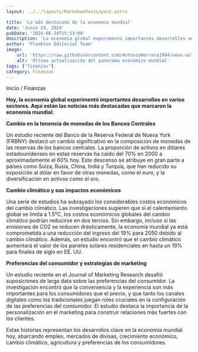 ```yaml
---
layout: ../../layouts/MarkdownPostLayout.astro

title: 'Lo más destacado de la economía mundial'
date: 'Junio 24, 2024'
pubDate: '2024-06-24T15:53:00'
description: 'La economía global experimentó importantes desarrollos en varios sectores. Aquí están las noticias más destacadas que marcaron la economía mundial:'
author: 'Plankton Editorial Team'
image:
    url: 'https://raw.githubusercontent.com/AntonioHerrera1994/news-astro/master/src/assets/finanzas/finanzas59.webp'
    alt: 'Última actualización del panorama económico mundial'
tags: ["finanzas"]
category: Finanzas
---
```



<span><a href="/" style="text-decoration:none;color:#0F1416">Inicio</a> / <a href="/finanzas" style="text-decoration:none;color:#0F1416">Finanzas</a></span>


<p style="font-weight: bold;">Hoy, la economía global experimentó importantes desarrollos en varios sectores. Aquí están las noticias más destacadas que marcaron la economía mundial:</p>

**Cambio en la tenencia de monedas de los Bancos Centrales**

Un estudio reciente del Banco de la Reserva Federal de Nueva York (FRBNY) destacó un cambio significativo en la composición de monedas de las reservas de los bancos centrales. La proporción de activos en dólares estadounidenses en estas reservas ha caído del 70% en 2000 a aproximadamente el 60% hoy. Este descenso se atribuye en gran parte a países como Suiza, Rusia, China, India y Turquía, que han reducido su exposición al dólar en favor de otras monedas, como el euro, y la diversificación en activos como el oro.

**Cambio climático y sus impactos económicos**

Una serie de estudios ha subrayado los considerables costos económicos del cambio climático. Las investigaciones sugieren que si el calentamiento global se limita a 1.5°C, los costos económicos globales del cambio climático podrían reducirse en dos tercios. Sin embargo, incluso si las emisiones de CO2 se reducen drásticamente, la economía mundial ya está comprometida a una reducción del ingreso del 19% para 2050 debido al cambio climático. Además, un estudio encontró que el cambio climático aumentará el valor de los paneles solares residenciales en hasta un 19% para finales de siglo en EE. UU.

**Preferencias del consumidor y estrategias de marketing**

Un estudio reciente en el Journal of Marketing Research desafió suposiciones de larga data sobre las preferencias del consumidor. La investigación encontró que la conveniencia y la experiencia son más importantes para los consumidores que el precio, y que tanto los canales digitales como los tradicionales juegan roles cruciales en la configuración de las preferencias del consumidor. El estudio destaca la importancia de la personalización en el marketing para construir relaciones más fuertes con los clientes.

Estas historias representan los desarrollos clave en la economía mundial hoy, abarcando empleo, mercados de divisas, crecimiento económico, cambio climático, agricultura y preferencias de los consumidores.